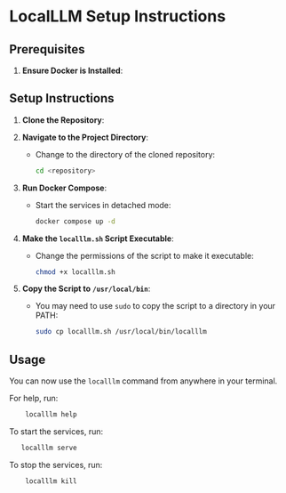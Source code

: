 # LocalLLM Setup Instructions

## Prerequisites

1. **Ensure Docker is Installed**:

## Setup Instructions

1. **Clone the Repository**:
2. **Navigate to the Project Directory**:
   - Change to the directory of the cloned repository:
     ```bash
     cd <repository>
     ```

3. **Run Docker Compose**:
   - Start the services in detached mode:
     ```bash
     docker compose up -d
     ```

4. **Make the `localllm.sh` Script Executable**:
   - Change the permissions of the script to make it executable:
     ```bash
     chmod +x localllm.sh
     ```

5. **Copy the Script to `/usr/local/bin`**:
   - You may need to use `sudo` to copy the script to a directory in your PATH:
     ```bash
     sudo cp localllm.sh /usr/local/bin/localllm
     ```

## Usage

You can now use the `localllm` command from anywhere in your terminal.

 For help, run:   
```bash
    localllm help
```

To start the services, run:
 ```bash
    localllm serve
```

To stop the services, run:
```bash 
    localllm kill
```